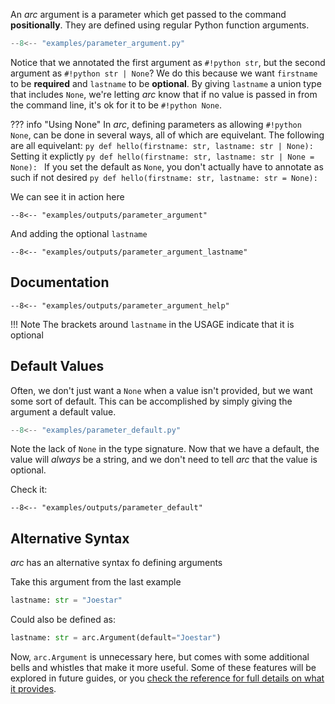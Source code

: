 An *arc* argument is a parameter which get passed to the command **positionally**. They are defined using regular Python function arguments.

```py
--8<-- "examples/parameter_argument.py"
```
Notice that we annotated the first argument as `#!python str`, but the second argument as `#!python str | None`? We do this because we want `firstname` to be **required** and `lastname` to be **optional**. By giving `lastname` a union type that includes `None`, we're letting *arc* know that if no value is passed in from the command line, it's ok for it to be `#!python None`.

??? info "Using None"
    In *arc*, defining parameters as allowing `#!python None`, can be done in several ways, all of which are equivelant. The following are all equivelant:
    ```py
    def hello(firstname: str, lastname: str | None):
    ```
    Setting it explictly
    ```py
    def hello(firstname: str, lastname: str | None = None):
    ```
    If you set the default as `None`, you don't actually have to annotate as such if not desired
    ```py
    def hello(firstname: str, lastname: str = None):
    ```


We can see it in action here
```console
--8<-- "examples/outputs/parameter_argument"
```

And adding the optional `lastname`
```console
--8<-- "examples/outputs/parameter_argument_lastname"
```

## Documentation
```console
--8<-- "examples/outputs/parameter_argument_help"
```
!!! Note
    The brackets around `lastname` in the USAGE indicate that it is optional


## Default Values
Often, we don't just want a `None` when a value isn't provided, but we want some sort of default. This can be accomplished by simply giving the argument a default value.

```py title="examples/parameter_default.py"
--8<-- "examples/parameter_default.py"
```
Note the lack of `None` in the type signature. Now that we have a default, the value will *always* be a string, and we don't need to tell *arc* that the value is optional.

Check it:
```console
--8<-- "examples/outputs/parameter_default"
```

## Alternative Syntax
*arc* has an alternative syntax fo defining arguments

Take this argument from the last example
```py
lastname: str = "Joestar"
```

Could also be defined as:
```py
lastname: str = arc.Argument(default="Joestar")
```

Now, `arc.Argument` is unnecessary here, but comes with some additional bells and whistles that make it more useful. Some of these features will be explored in future guides, or you [check the reference for full details on what it provides](/reference/params/#arc.params.Argument).